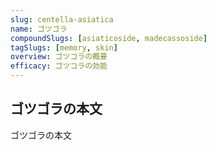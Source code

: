 ```yaml
---
slug: centella-asiatica
name: ゴツゴラ
compoundSlugs: [asiaticoside, madecassoside]
tagSlugs: [memory, skin]
overview: ゴツコラの概要
efficacy: ゴツコラの効能
---
```


## ゴツゴラの本文

ゴツゴラの本文